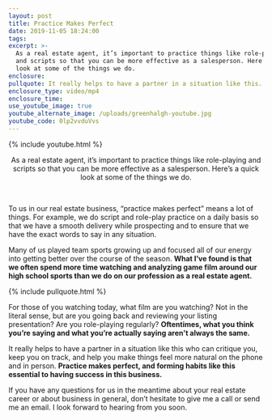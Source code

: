 ```yaml
---
layout: post
title: Practice Makes Perfect
date: 2019-11-05 18:24:00
tags:
excerpt: >-
  As a real estate agent, it’s important to practice things like role-playing
  and scripts so that you can be more effective as a salesperson. Here’s a quick
  look at some of the things we do.
enclosure:
pullquote: It really helps to have a partner in a situation like this.
enclosure_type: video/mp4
enclosure_time:
use_youtube_image: true
youtube_alternate_image: /uploads/greenhalgh-youtube.jpg
youtube_code: 0lp2vvduVvs
---
```


{% include youtube.html %}

<center>As a real estate agent, it&rsquo;s important to practice things like role-playing and scripts so that you can be more effective as a salesperson. Here&rsquo;s a quick look at some of the things we do.</center>

&nbsp;

To us in our real estate business, “practice makes perfect” means a lot of things. For example, we do script and role-play practice on a daily basis so that we have a smooth delivery while prospecting and to ensure that we have the exact words to say in any situation.

Many of us played team sports growing up and focused all of our energy into getting better over the course of the season. **What I’ve found is that we often spend more time watching and analyzing game film around our high school sports than we do on our profession as a real estate agent.**

{% include pullquote.html %}

For those of you watching today, what film are you watching? Not in the literal sense, but are you going back and reviewing your listing presentation? Are you role-playing regularly? **Oftentimes, what you think you’re saying and what you’re actually saying aren't always the same.**

It really helps to have a partner in a situation like this who can critique you, keep you on track, and help you make things feel more natural on the phone and in person. **Practice makes perfect, and forming habits like this essential to having success in this business.**

If you have any questions for us in the meantime about your real estate career or about business in general, don’t hesitate to give me a call or send me an email. I look forward to hearing from you soon.